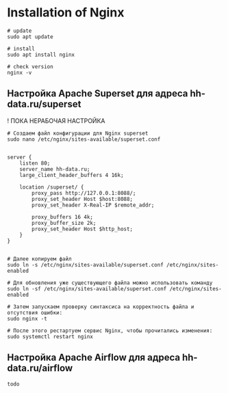 # Installation of Nginx

```
# update
sudo apt update

# install
sudo apt install nginx

# check version
nginx -v
```

## Настройка Apache Superset для адреса hh-data.ru/superset

! ПОКА НЕРАБОЧАЯ НАСТРОЙКА

```
# Создаем файл конфигурации для Nginx superset
sudo nano /etc/nginx/sites-available/superset.conf


server {
    listen 80;
    server_name hh-data.ru;
    large_client_header_buffers 4 16k;

    location /superset/ {
        proxy_pass http://127.0.0.1:8088/;
        proxy_set_header Host $host:8088;
        proxy_set_header X-Real-IP $remote_addr;
        
        proxy_buffers 16 4k;
        proxy_buffer_size 2k;
        proxy_set_header Host $http_host;
    }
}


# Далее копируем файл
sudo ln -s /etc/nginx/sites-available/superset.conf /etc/nginx/sites-enabled

# Для обновления уже существующего файла можно использовать команду
sudo ln -sf /etc/nginx/sites-available/superset.conf /etc/nginx/sites-enabled

# Затем запускаем проверку синтаксиса на корректность файла и отсутствия ошибки:
sudo nginx -t

# После этого рестартуем сервис Nginx, чтобы прочитались изменения:
sudo systemctl restart nginx

```

## Настройка Apache Airflow для адреса hh-data.ru/airflow

```
todo
```
